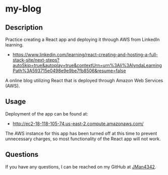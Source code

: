 # my-blog

## Description

Practice creating a React app and deploying it through AWS from LinkedIn learning.
- https://www.linkedin.com/learning/react-creating-and-hosting-a-full-stack-site/next-steps?autoSkip=true&autoplay=true&contextUrn=urn%3Ali%3AlyndaLearningPath%3A593715e0498e9e9be7fb8506&resume=false

A online blog utilizing React that is deployed through Amazon Web Services (AWS).


## Usage

Deployment of the app can be found at: 
- http://ec2-18-118-105-74.us-east-2.compute.amazonaws.com/

The AWS instance for this app has been turned off at this time to prevent unnecessary charges, so most functionality of the React app will not work.


## Questions

If you have any questions, I can be reached on my GitHub at [JMan4342](https://github.com/JMan4342).
